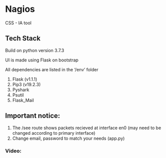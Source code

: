 # Nagios
CSS - IA tool

## Tech Stack

Build on python version 3.7.3

UI is made using Flask on bootstrap

All dependencies are listed in the ‘/env’ folder
1. Flask (v1.1.1)
2. Pip3 (v19.2.3)
3. Pyshark
4. Psutil
5. Flask_Mail

## Important notice:

1. The /see route shows packets recieved at interface en0 (may need to be changed according to primary interface)
2. Change email, password to match your needs (app.py)

### Video:

